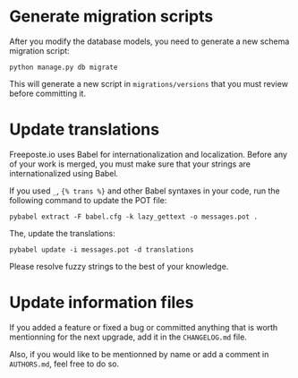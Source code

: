 Generate migration scripts
==========================

After you modify the database models, you need to generate a new schema
migration script:

```
python manage.py db migrate
```

This will generate a new script in ``migrations/versions`` that you must review
before committing it.

Update translations
===================

Freeposte.io uses Babel for internationalization and localization. Before any
of your work is merged, you must make sure that your strings are internationalized
using Babel.

If you used ``_``, ``{% trans %}`` and other Babel syntaxes in your code, run the
following command to update the POT file:

```
pybabel extract -F babel.cfg -k lazy_gettext -o messages.pot .
```

The, update the translations:

```
pybabel update -i messages.pot -d translations
```

Please resolve fuzzy strings to the best of your knowledge.

Update information files
========================

If you added a feature or fixed a bug or committed anything that is worth mentionning
for the next upgrade, add it in the ``CHANGELOG.md`` file.

Also, if you would like to be mentionned by name or add a comment in ``AUTHORS.md``,
feel free to do so.